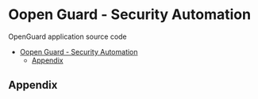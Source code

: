 # Oopen Guard - Security Automation

OpenGuard application source code

- [Oopen Guard - Security Automation](#oopen-guard---security-automation)
  - [Appendix](#appendix)




## Appendix